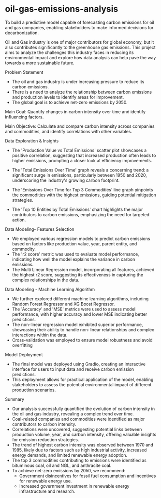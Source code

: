# oil-gas-emissions-analysis
To build a predictive model capable of forecasting carbon emissions for oil and gas companies, enabling stakeholders to make informed decisions for decarbonization.

Oil and Gas industry is one of major contributors for global economy, but it also contributes significantly to the greenhouse gas emissions. This project aims to analyze the challenges this industry faces in reducing its environmental impact and explore how data analysis can help pave the way towards a more sustainable future.

Problem Statement
* The oil and gas industry is under increasing pressure to reduce its carbon emissions.
* There is a need to analyze the relationship between carbon emissions and production levels to identify areas for improvement.
* The global goal is to achieve net-zero emissions by 2050.

Main Goal: Quantify changes in carbon intensity over time and identify influencing factors.

Main Objective: Calculate and compare carbon intensity across companies and commodities, and identify correlations with other variables.

Data Exploration & Insights
* The 'Production Value vs Total Emissions' scatter plot showcases a positive correlation, suggesting that increased production often leads to higher emissions, prompting a closer look at efficiency improvements.

* The 'Total Emissions Over Time' graph reveals a concerning trend: a significant surge in emissions, particularly between 1950 and 2020, underscoring the industry's   growing carbon footprint.


* The 'Emissions Over Time for Top 3 Commodities' line graph pinpoints the commodities with the highest emissions, guiding potential mitigation strategies.

* The 'Top 10 Entities by Total Emissions' chart highlights the major contributors to carbon emissions, emphasizing the need for targeted action.

Data Modeling- Features Selection
* We employed various regression models to predict carbon emissions based on factors like production value, year, parent entity, and commodity.
* The 'r2 score' metric was used to evaluate model performance, indicating how well the model explains the variance in carbon emissions.
* The Multi Linear Regression model, incorporating all features, achieved the highest r2 score, suggesting its effectiveness in capturing the complex relationships in the data.

Data Modeling - Machine Learning Algorithm
* We further explored different machine learning algorithms, including Random Forest Regressor and XG Boost Regressor.
* The 'Accuracy' and 'MSE' metrics were used to assess model performance, with higher accuracy and lower MSE indicating better predictions.
* The non-linear regression model exhibited superior performance, showcasing their ability to handle non-linear relationships and complex interactions within the data.
* Cross-validation was employed to ensure model robustness and avoid overfitting

Model Deployment
* The final model was deployed using Gradio, creating an interactive interface for users to input data and receive carbon emission predictions.
* This deployment allows for practical application of the model, enabling stakeholders to assess the potential environmental impact of different production scenarios.

Summary
* Our analysis successfully quantified the evolution of carbon intensity in the oil and gas industry, revealing a complex trend over time.
* Coal-related companies and commodities were identified as major contributors to carbon intensity.
* Correlations were uncovered, suggesting potential links between production volume, year, and carbon intensity, offering valuable insights for emission reduction strategies.
* The trend of highest carbon intensity was observed between 1970 and 1985, likely due to factors such as high industrial activity, increased energy demands, and limited renewable energy adoption.
* The top 3 commodities contributing to emissions were identified as bituminous coal, oil and NGL, and anthracite coal.
* To achieve net-zero emissions by 2050, we recommend:
    * Government disincentives for fossil fuel consumption and incentives for renewable energy use.
    * Increased government investment in renewable energy infrastructure and research.
